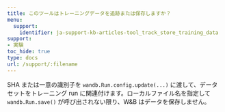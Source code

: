 ```yaml
---
title: このツールはトレーニングデータを追跡または保存しますか？
menu:
  support:
    identifier: ja-support-kb-articles-tool_track_store_training_data
support:
- 実験
toc_hide: true
type: docs
url: /support/:filename
---
```


SHA または一意の識別子を `wandb.Run.config.update(...)` に渡して、データセットをトレーニング run に関連付けます。ローカルファイル名を指定して `wandb.Run.save()` が呼び出されない限り、W&B はデータを保存しません。